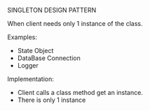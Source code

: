 SINGLETON DESIGN PATTERN

When client needs only 1 instance of the class.

Examples:
- State Object
- DataBase Connection
- Logger

Implementation:
- Client calls a class method get an instance.
- There is only 1 instance
